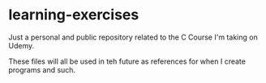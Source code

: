 # learning-exercises

Just a personal and public repository related to the C Course I'm taking on Udemy.

These files will all be used in teh future as references for when I create programs and such.
